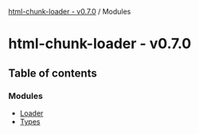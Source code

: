 [html-chunk-loader - v0.7.0](README.md) / Modules

# html-chunk-loader - v0.7.0

## Table of contents

### Modules

- [Loader](modules/Loader.md)
- [Types](modules/Types.md)
